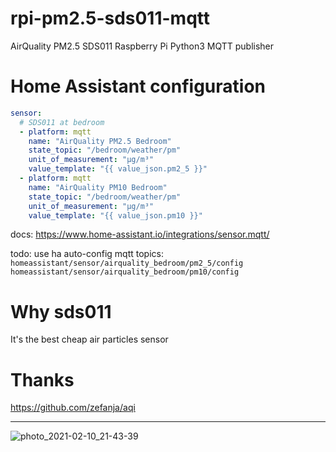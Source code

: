 # rpi-pm2.5-sds011-mqtt
AirQuality PM2.5 SDS011 Raspberry Pi Python3 MQTT publisher

# Home Assistant configuration
```yaml
sensor:
  # SDS011 at bedroom
  - platform: mqtt
    name: "AirQuality PM2.5 Bedroom"
    state_topic: "/bedroom/weather/pm"
    unit_of_measurement: "µg/m³"
    value_template: "{{ value_json.pm2_5 }}"
  - platform: mqtt
    name: "AirQuality PM10 Bedroom"
    state_topic: "/bedroom/weather/pm"
    unit_of_measurement: "µg/m³"
    value_template: "{{ value_json.pm10 }}"
```
docs: https://www.home-assistant.io/integrations/sensor.mqtt/

todo: use ha auto-config mqtt topics:
`homeassistant/sensor/airquality_bedroom/pm2_5/config`
`homeassistant/sensor/airquality_bedroom/pm10/config`

# Why sds011
It's the best cheap air particles sensor

# Thanks
https://github.com/zefanja/aqi


----


![photo_2021-02-10_21-43-39](https://user-images.githubusercontent.com/6201068/107556188-25c2af80-6be9-11eb-966e-0cc1ef88e148.jpg)
